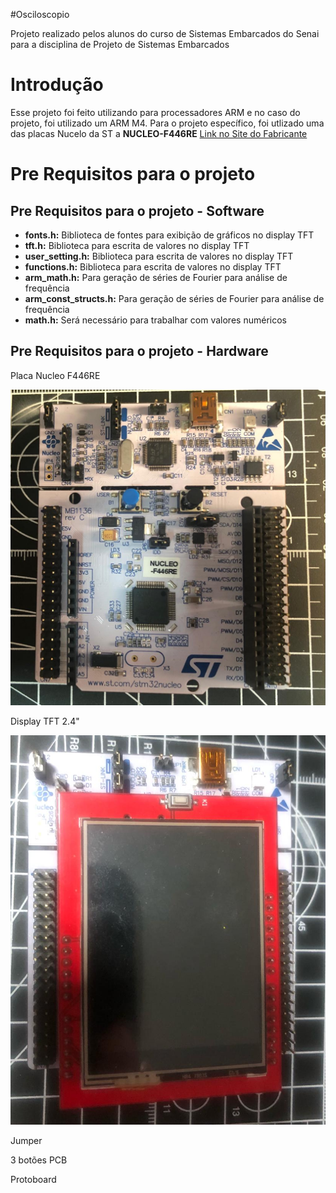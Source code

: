 #Osciloscopio

Projeto realizado pelos alunos do curso de Sistemas Embarcados do Senai para a disciplina de Projeto de Sistemas Embarcados

# Introdução

Esse projeto foi feito utilizando para processadores ARM e no caso do projeto, foi utilizado um ARM M4. Para o projeto específico, foi utlizado uma das placas Nucelo da ST a **NUCLEO-F446RE** [Link no Site do Fabricante](https://www.st.com/en/evaluation-tools/nucleo-f446re.html)

# Pre Requisitos para o projeto

## Pre Requisitos para o projeto - Software

- **fonts.h:** Biblioteca de fontes para exibição de gráficos no display TFT
- **tft.h:** Biblioteca para escrita de valores no display TFT
- **user_setting.h:** Biblioteca para escrita de valores no display TFT
- **functions.h:** Biblioteca para escrita de valores no display TFT
- **arm_math.h:** Para geração de séries de Fourier para análise de frequência
- **arm_const_structs.h:** Para geração de séries de Fourier para análise de frequência
- **math.h:** Será necessário para trabalhar com valores numéricos

## Pre Requisitos para o projeto - Hardware

Placa Nucleo F446RE

![Placa Nucleo F446RE](Imagens/FotoNucleoF446RE.jpeg)

Display TFT 2.4"

![Display TFT 2.4"](Imagens/NucleocomDisplayMontado.jpeg)

Jumper

3 botões PCB

Protoboard

